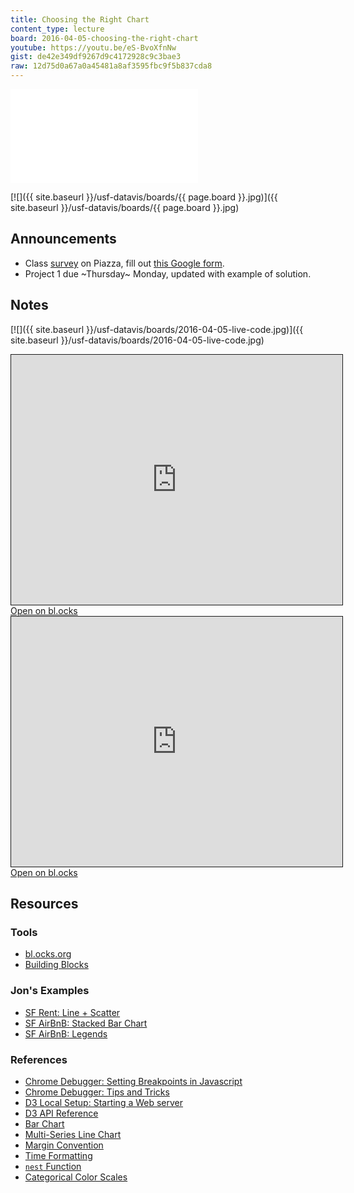 ```yaml
---
title: Choosing the Right Chart
content_type: lecture
board: 2016-04-05-choosing-the-right-chart
youtube: https://youtu.be/eS-BvoXfnNw
gist: de42e349df9267d9c4172928c9c3bae3
raw: 12d75d0a67a0a45481a8af3595fbc9f5b837cda8
---
```


<iframe src="{{ page.youtube }}" frameborder="0" allowfullscreen></iframe>

[![]({{ site.baseurl }}/usf-datavis/boards/{{ page.board }}.jpg)]({{ site.baseurl }}/usf-datavis/boards/{{ page.board }}.jpg)

## Announcements

* Class [survey](https://piazza.com/class/imdvqxmpinm2kr?cid=10) on Piazza, fill out [this Google form](http://goo.gl/forms/rnU4HBe2JK).
* Project 1 due ~Thursday~ Monday, updated with example of solution.

## Notes

[![]({{ site.baseurl }}/usf-datavis/boards/2016-04-05-live-code.jpg)]({{ site.baseurl }}/usf-datavis/boards/2016-04-05-live-code.jpg)

<iframe src="https://gist.githubusercontent.com/Jay-Oh-eN/9233f6d414461ea0046b/raw/f60a39215b0e2743f230ba7f176c1e8e3f5aa7a0/index.html" scrolling="no" style="width: 530px; height: 400px; border: solid 1px"></iframe>
<a href="http://bl.ocks.org/Jay-Oh-eN/9233f6d414461ea0046b" target="_blank">Open on bl.ocks</a>

<iframe src="http://cdn.rawgit.com/Jay-Oh-eN/{{ page.gist }}/raw/{{ page.raw }}/index.html" scrolling="no" style="width: 530px; height: 400px; border: solid 1px"></iframe>
<a href="http://bl.ocks.org/Jay-Oh-eN/{{ page.gist }}" target="_blank">Open on bl.ocks</a>

## Resources

### Tools

* [bl.ocks.org](http://bl.ocks.org/)
* [Building Blocks](http://blockbuilder.org/)

### Jon's Examples

* [SF Rent: Line + Scatter](http://bl.ocks.org/Jay-Oh-eN/0277b6b53f599dfcd1f7)
* [SF AirBnB: Stacked Bar Chart](http://bl.ocks.org/Jay-Oh-eN/f372f1555d1ab41dadd1)
* [SF AirBnB: Legends](http://bl.ocks.org/Jay-Oh-eN/9337d41b59b2bcee149004e811d5b266)

### References

* [Chrome Debugger: Setting Breakpoints in Javascript](https://developer.chrome.com/devtools/docs/console#setting-breakpoints-in-javascript)
* [Chrome Debugger: Tips and Tricks](https://developer.chrome.com/devtools/docs/tips-and-tricks)
* [D3 Local Setup: Starting a Web server](http://chimera.labs.oreilly.com/books/1230000000345/ch04.html)
* [D3 API Reference](https://github.com/mbostock/d3/wiki/API-Reference)
* [Bar Chart](https://bl.ocks.org/mbostock/3885304)
* [Multi-Series Line Chart](http://bl.ocks.org/mbostock/3884955)
* [Margin Convention](http://bl.ocks.org/mbostock/3019563)
* [Time Formatting](https://github.com/mbostock/d3/wiki/Time-Formatting)
* [`nest` Function](http://bl.ocks.org/phoebebright/raw/3176159/)
* [Categorical Color Scales](http://bl.ocks.org/aaizemberg/78bd3dade9593896a59d)